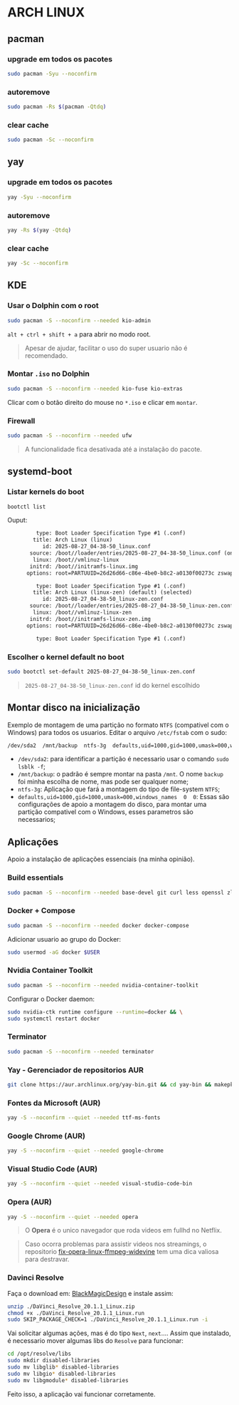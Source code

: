 # ARCH LINUX

## pacman

### upgrade em todos os pacotes
```sh
sudo pacman -Syu --noconfirm
```

### autoremove
```sh
sudo pacman -Rs $(pacman -Qtdq) 
```

### clear cache
```sh
sudo pacman -Sc --noconfirm
```

## yay

### upgrade em todos os pacotes
```sh
yay -Syu --noconfirm
```

### autoremove
```sh
yay -Rs $(yay -Qtdq) 
```

### clear cache
```sh
yay -Sc --noconfirm
```

## KDE

### Usar o Dolphin com o root
```sh
sudo pacman -S --noconfirm --needed kio-admin 
```
`alt + ctrl + shift + a` para abrir no modo root.
> Apesar de ajudar, facilitar o uso do super usuario não é recomendado.

### Montar `.iso` no Dolphin
```sh
sudo pacman -S --noconfirm --needed kio-fuse kio-extras
```
Clicar com o botão direito do mouse no `*.iso` e clicar em `montar`.

### Firewall
```sh
sudo pacman -S --noconfirm --needed ufw 
```
> A funcionalidade fica desativada até a instalação do pacote. 

## systemd-boot

### Listar kernels do boot
```sh
bootctl list 
```
Ouput:
```txt
         type: Boot Loader Specification Type #1 (.conf)
        title: Arch Linux (linux)
           id: 2025-08-27_04-38-50_linux.conf
       source: /boot//loader/entries/2025-08-27_04-38-50_linux.conf (on the EFI>
        linux: /boot//vmlinuz-linux
       initrd: /boot//initramfs-linux.img
      options: root=PARTUUID=26d26d66-c86e-4be0-b8c2-a0130f00273c zswap.enabled>

         type: Boot Loader Specification Type #1 (.conf)
        title: Arch Linux (linux-zen) (default) (selected)
           id: 2025-08-27_04-38-50_linux-zen.conf
       source: /boot//loader/entries/2025-08-27_04-38-50_linux-zen.conf (on the>
        linux: /boot//vmlinuz-linux-zen
       initrd: /boot//initramfs-linux-zen.img
      options: root=PARTUUID=26d26d66-c86e-4be0-b8c2-a0130f00273c zswap.enabled>

         type: Boot Loader Specification Type #1 (.conf)
```

### Escolher o kernel default no boot
```sh
sudo bootctl set-default 2025-08-27_04-38-50_linux-zen.conf
```
> `2025-08-27_04-38-50_linux-zen.conf` id do kernel escolhido

## Montar disco na inicialização
Exemplo de montagem de uma partição no formato `NTFS` (compativel com o Windows) para todos os usuarios.
Editar o arquivo `/etc/fstab` com o sudo:
```txt
/dev/sda2  /mnt/backup  ntfs-3g  defaults,uid=1000,gid=1000,umask=000,windows_names  0  0
```
- `/dev/sda2`: para identificar a partição é necessario usar o comando `sudo lsblk -f`;
- `/mnt/backup`: o padrão é sempre montar na pasta `/mnt`. O nome `backup` foi minha escolha de nome, mas pode ser qualquer nome;
- `ntfs-3g`: Aplicação que fará a montagem do tipo de file-system `NTFS`;
- `defaults,uid=1000,gid=1000,umask=000,windows_names  0  0`: Essas são configurações de apoio a montagem do disco, para montar uma partição compativel com o Windows, esses parametros são necessarios;


## Aplicações
Apoio a instalação de aplicações essenciais (na minha opinião).

### Build essentials
```sh
sudo pacman -S --noconfirm --needed base-devel git curl less openssl zlib xz tk zstd
```

### Docker + Compose
```sh
sudo pacman -S --noconfirm --needed docker docker-compose
```
Adicionar usuario ao grupo do Docker:
```sh
sudo usermod -aG docker $USER
```

### Nvidia Container Toolkit
```sh
sudo pacman -S --noconfirm --needed nvidia-container-toolkit
```
Configurar o Docker daemon:
```sh
sudo nvidia-ctk runtime configure --runtime=docker && \
sudo systemctl restart docker
```

### Terminator
```sh
sudo pacman -S --noconfirm --needed terminator
```

### Yay - Gerenciador de repositorios AUR
```sh
git clone https://aur.archlinux.org/yay-bin.git && cd yay-bin && makepkg -si
```

### Fontes da Microsoft (AUR)
```sh
yay -S --noconfirm --quiet --needed ttf-ms-fonts
```

### Google Chrome (AUR)
```sh
yay -S --noconfirm --quiet --needed google-chrome
```

### Visual Studio Code (AUR)
```sh
yay -S --noconfirm --quiet --needed visual-studio-code-bin
```

### Opera (AUR)
```sh
yay -S --noconfirm --quiet --needed opera
```
> O **Opera** é o unico navegador que roda videos em fullhd no Netflix.  

> Caso ocorra problemas para assistir videos nos streamings, o repositorio [fix-opera-linux-ffmpeg-widevine](https://github.com/Ld-Hagen/fix-opera-linux-ffmpeg-widevine) tem uma dica valiosa para destravar.

### Davinci Resolve
Faça o download em: [BlackMagicDesign](https://www.blackmagicdesign.com/br/products/davinciresolve) e instale assim:
```sh
unzip ./DaVinci_Resolve_20.1.1_Linux.zip
chmod +x ./DaVinci_Resolve_20.1.1_Linux.run
sudo SKIP_PACKAGE_CHECK=1 ./DaVinci_Resolve_20.1.1_Linux.run -i
```

Vai solicitar algumas ações, mas é do tipo `Next`, `next`....
Assim que instalado, é necessario mover algumas libs do `Resolve` para funcionar:
```sh
cd /opt/resolve/libs
sudo mkdir disabled-libraries
sudo mv libglib* disabled-libraries
sudo mv libgio* disabled-libraries
sudo mv libgmodule* disabled-libraries
```

Feito isso, a aplicação vai funcionar corretamente.